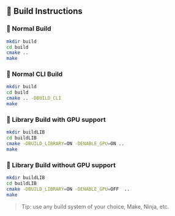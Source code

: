 ## 🧱 Build Instructions

### 🔹 Normal Build

```bash
mkdir build
cd build
cmake ..
make
```

### 🔹 Normal CLI Build

```bash
mkdir build
cd build
cmake .. -DBUILD_CLI
make
```


### 🔸 Library Build with GPU support

```bash
mkdir buildLIB
cd buildLIB
cmake -DBUILD_LIBRARY=ON -DENABLE_GPU=ON ..
make
```

### 🔸 Library Build without GPU support

```bash
mkdir buildLIB
cd buildLIB
cmake -DBUILD_LIBRARY=ON -DENABLE_GPU=OFF  ..
make
```

> Tip: use any build system of your choice, Make, Ninja, etc.
